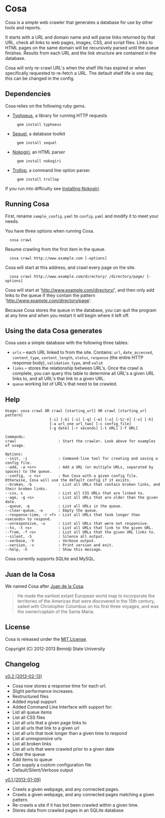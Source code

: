 # Cosa

Cosa is a simple web crawler that generates a database for use by other tools and reports.

It starts with a URL and domain name and will parse links returned by that URL, check all links to web pages, images, CSS, and script files. Links to HTML pages on the same domain will be recursively parsed until the queue finishes. Results from each URL and the link structure are contained in the database.

Cosa will only re-crawl URL's when the shelf life has expired or when specifically requested to re-fetch a URL. The default shelf life is one day, this can be changed in the config.


## Dependencies

Cosa relies on the following ruby gems.

* [Typhoeus](https://github.com/typhoeus/typhoeus), a library for running HTTP requests

        gem install typhoeus

* [Sequel](http://sequel.rubyforge.org/), a database toolkit

        gem install sequel

* [Nokogiri](http://nokogiri.org/), an HTML parser

        gem install nokogiri

* [Trollop](http://trollop.rubyforge.org/), a command line option parser.

        gem install trollop

If you run into difficulty see [Installing Nokogiri](http://nokogiri.org/tutorials/installing_nokogiri.html).

## Running Cosa

First, rename `sample_config.yaml` to `config.yaml` and modify it to meet your needs.

You have three options when running Cosa.

      cosa crawl
Resume crawling from the first item in the queue.

      cosa crawl http://www.example.com [-options]
Cosa will start at this address, and crawl every page on the site.

      cosa crawl http://www.example.com/directory/ /directory/page/ [-options]
Cosa will start at 'http://www.example.com/directory/', and then only add links to the queue if they contain the pattern 'http://www.example.com/directory/page'.

Because Cosa stores the queue in the database, you can quit the program at any time and when you restart it will begin where it left off.

## Using the data Cosa generates

Cosa uses a simple database with the following three tables:

* `urls` – each URL linked to from the site. Contains: `url`, `date_accessed`, `content_type`, `content_length`, `status`, `response` (the entire HTTP response body), `validation_type`, and `valid`
* `links` – stores the relationship between URL's. Once the crawl is complete, you can query this table to determine all URL's a given URL links to, and all URL's that link to a given URL.
* `queue` working list of URL's that need to be crawled.

## Help

```
Usage: cosa crawl OR crawl [starting_url] OR crawl [starting_url pattern]
                    [-i] [-b] [-s] [-q] [-e] [-u] [-S/-V] [-v] [-h]
                    [-a url_one url_two] [-c config_file]
                    [-g date] [-r seconds] [-t URL] [-f URL]

Commands:
crawl                   : Start the crawler. Look above for examples of usage.

Options:
--init, -i              : Command-line tool for creating and saving a config file.
--add, -a <s+>          : Add a URL (or multiple URLs, separated by spaces) to the queue.
--config, -c <s>        : Run Cosa with a given config file. Otherwise, Cosa will use the default config if it exists.
--broken, -b            : List all URLs that contain broken links, and their broken links.
--css, s                : List all CSS URLs that are linked to.
--age, -g <s>           : List all URLs that are older than the given date.
--queue, -q             : List all URLs in the queue.
--clear-queue, -e       : Empty the queue.
--response-time, -r <f> : List all URLs that took longer than <seconds> to respond.
--unresponsive, -u      : List all URLs that were not responsive.
--to, -t <s>            : List all URLs that link to the given URL.
--from, -f <s>          : List all URLs that the given URL links to.
--silent, -S            : Silence all output.
--verbose, -V           : Verbose output.
--version, -v           : Print version and exit.
--help, -h              : Show this message.
```

Cosa currently supports SQLite and MySQL.

## Juan de la Cosa

We named Cosa after [Juan de la Cosa](http://en.wikipedia.org/wiki/Juan_de_la_Cosa).

> He made the earliest extant European world map to incorporate the territories of the Americas that were discovered in the 15th century, sailed with Christopher Columbus on his first three voyages, and was the owner/captain of the Santa María.

## License

Cosa is released under the [MIT License](http://opensource.org/licenses/MIT).

Copyright (C) 2012-2013 Bemidji State University

## Changelog

[v0.2 (2013-02-13)](https://github.com/bsuweb/cosa/tree/v0.2)
 * Cosa now stores a response time for each url.
 * Slight performance increases.
 * Restructured files
 * Added mysql support
 * Added Command Line Interface with support for:
  * List all queue items
  * List all CSS files
  * List all urls that a given page links to
  * List all urls that link to a given url
  * List all urls that took longer than a given time to respond
  * List al unresponsive urls
  * List all broken links
  * List all urls that were crawled prior to a given date
  * Clear the queue
  * Add items to queue
  * Can supply a custom configuration file
  * Default/Silent/Verbose output



[v0.1 (2013-01-09)](https://github.com/bsuweb/cosa/tree/v0.1)
 * Crawls a given webpage, and any connected pages.
 * Crawls a given webpage, and any connected pages matching a given pattern.
 * Re-crawls a site if it has bot been crawled within a given time.
 * Stores data from crawled pages in an SQLite database
